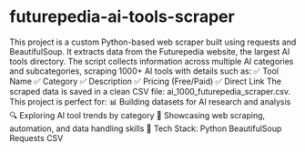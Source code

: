 # futurepedia-ai-tools-scraper
 This project is a custom Python-based web scraper built using requests and BeautifulSoup. It extracts data from the Futurepedia website, the largest AI tools directory. The script collects information across multiple AI categories and subcategories, scraping 1000+ AI tools with details such as:  ✅ Tool Name  ✅ Category  ✅ Description  ✅ Pricing (Free/Paid)  ✅ Direct Link  The scraped data is saved in a clean CSV file: ai_1000_futurepedia_scraper.csv.  This project is perfect for:  📊 Building datasets for AI research and analysis  🔍 Exploring AI tool trends by category  💼 Showcasing web scraping, automation, and data handling skills  🔹 Tech Stack: Python  BeautifulSoup  Requests  CSV

